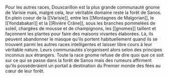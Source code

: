 Pour les autres races, Douxcarillon est la plus grande communauté gnome de Varisie mais, malgré cela, leur véritable domaine reste la forêt de Sanos.
En plein coeur de la [[Varisie]], entre les [[Montagnes de Malgorian]], le [[Yondabakari]] et la [[Rivière Crâne]], sous les branches pommelées de soleil, chargées de mousse et de champignons, les [[gnomes]] taillent et façonnent les plantes pour faire des maisons vivantes élaborées. Là, ils peuvent abandonner le masque qu’ils portent habituellement quand ils se trouvent parmi les autres races intelligentes et laisser libre cours à leur véritable nature. Leurs communautés s’organisent alors selon des principes inconnus aux étrangers. Toute la race gnome refuse de dire quoi que ce soit sur ce qui se passe dans la forêt de Sanos mais des rumeurs affirment qu’ils possèderaient un portail à destination du Premier monde des fées au cœur de leur forêt.